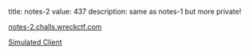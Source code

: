 title: notes-2
value: 437
description: same as notes-1 but more private!

[notes-2.challs.wreckctf.com](https://notes-2.challs.wreckctf.com/)

[Simulated Client](https://admin-bot.wreckctf.com/notes-2)